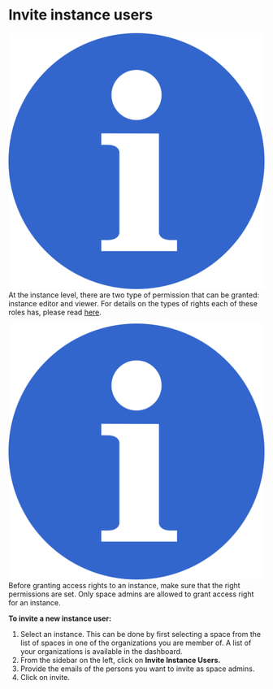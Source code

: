 # Invite instance users

![](../.gitbook/assets/info_simple.svg.png)At the instance level, there are two type of permission that can be granted: instance editor and viewer. For details on the types of rights each of these roles has, please read [here](../data-organization/instances.md).

![](../.gitbook/assets/info_simple.svg.png)Before granting access rights to an instance, make sure that the right permissions are set. Only space admins are allowed to grant access right for an instance.

**To invite a new instance user:**

1. Select an instance. This can be done by first selecting a space from the list of spaces in one of the organizations you are member of. A list of your organizations is available in the dashboard. 
2. From the sidebar on the left, click on **Invite Instance Users.** 
3. Provide the emails of the persons you want to invite as space admins. 
4. Click on invite.

